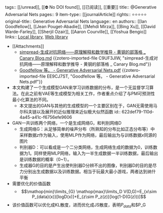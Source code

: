tags:: [[/unread]], [[⛔ No DOI found]], [[已阅读]], [[重要]]
title:: @Generative Adversarial Nets
pages:: 9
item-type:: [[journalArticle]]
rights:: ⭐⭐⭐⭐⭐
original-title:: Generative Adversarial Nets
language:: en
authors:: [[Ian Goodfellow]], [[Jean Pouget-Abadie]], [[Mehdi Mirza]], [[Bing Xu]], [[David Warde-Farley]], [[Sherjil Ozair]], [[Aaron Courville]], [[Yoshua Bengio]]
links:: [Local library](zotero://select/library/items/4VKWL8QI), [Web library](https://www.zotero.org/users/8746250/items/4VKWL8QI)

- [[Attachments]]
	- [simpread-生成对抗网络——原理解释和数学推导 - 黄钢的部落格 _ Canary Blog.md](zotero://select/library/items/C9UF3JIW) {{zotero-imported-file C9UF3JIW, "simpread-生成对抗网络——原理解释和数学推导 - 黄钢的部落格 _ Canary Blog.md"}}
	- [Goodfellow 等。 - Generative Adversarial Nets.pdf](zotero://select/library/items/EE9CJ7ST) {{zotero-imported-file EE9CJ7ST, "Goodfellow 等。 - Generative Adversarial Nets.pdf"}}
- 本文构建了一个生成模型GAN来学习训练数据的分布，是一个无监督学习算法。在此之前有VAE等生成模型为相关工作，作者重点介绍了与PM可预测性最小化算法的不同。
	- 本文提出的GAN与其他的生成模型的一个主要区别在于，GAN无需使用马尔科夫链以及展开的近似推理来近似极大似然函数
	  id:: 622def79-110d-4a45-a41c-f6756efe9606
- GAN一共训练两个网络，一个是生成网络G，和判别网络D
	- 生成网络G：从足够简单的噪声分布（所熟知的分布比如正态分布等）中采样数据$z$作为输入，使用MLP作为网络，最后输出为与训练数据$x$同源的图片
	- 判别器D：可以看成是一个二分类网络，生成网络生成的数据为0，训练数据为1。同样使用MLP网络，输入为一半生成数据一半训练数据，最后输出是训练数据的概率（0~1）。
	- 生成器G的目的是产生出使判别器D分辨不出的图像，判别器D的目的是尽力分别出生成数据以及训练数据。相当于玩最大最小游戏，两者达到纳什平衡
- 需要优化的价值函数
	- $$\mathop{min}\limits_{G} \mathop{max}\limits_D V(D,G)=E_{x\sim P_{data}(x)}[logD(x)]+E_{z\sim P_z(z)}[log(1-D(G(z)))]$$
- 该价值函数可以优化成KL散度，进而优化成JS散度，表明$P_{data}$和$P_G